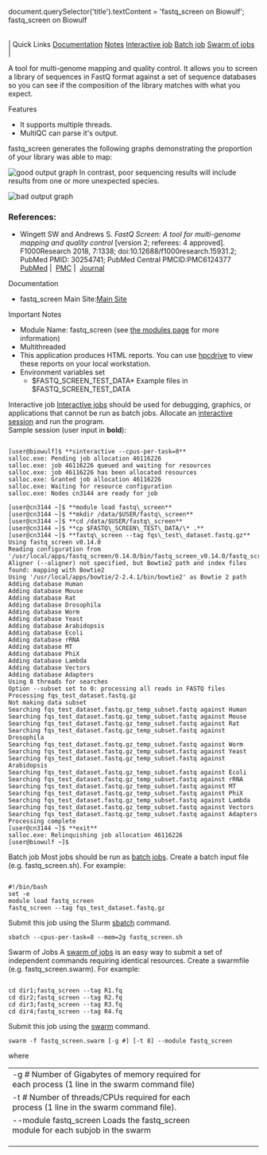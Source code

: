 

document.querySelector('title').textContent = 'fastq\_screen on Biowulf';
fastq\_screen on Biowulf


|  |
| --- |
| 
Quick Links
[Documentation](#doc)
[Notes](#notes)
[Interactive job](#int) 
[Batch job](#sbatch) 
[Swarm of jobs](#swarm) 
 |



A tool for multi-genome mapping and quality control. It allows you to screen a library of sequences in FastQ format against a set of sequence databases so you can see if the composition of the library matches with what you expect. 




Features
* It supports multiple threads.
 * MultiQC can parse it's output.



fastq\_screen generates the following graphs demonstrating the proportion of your library was able to map:


![good output graph](/images/good_sequence_screen.png)
In contrast, poor sequencing results will include results from one or more unexpected species. 


![bad output graph](/images/bad_sequence_screen.png)

### References:


* Wingett SW and Andrews S. *FastQ Screen: A tool for multi-genome mapping and quality control* [version 2; referees: 4 approved]. F1000Research 2018, 7:1338; doi:10.12688/f1000research.15931.2; PubMed PMID: 30254741; PubMed Central PMCID:PMC6124377
 [PubMed](https://www.ncbi.nlm.nih.gov/pubmed/30254741) | 
 [PMC](https://www.ncbi.nlm.nih.gov/pmc/articles/PMC6124377/) | 
 [Journal](https://f1000research.com/articles/7-1338/v2)


Documentation
* fastq\_screen Main Site:[Main Site](https://www.bioinformatics.babraham.ac.uk/projects/fastq_screen/)


Important Notes
* Module Name: fastq\_screen (see [the modules page](/apps/modules.html) for more information)
 * Multithreaded
 * This application produces HTML reports. You can use [hpcdrive](/docs/hpcdrive.html) to view these reports on your local workstation.
* Environment variables set 
	+ $FASTQ\_SCREEN\_TEST\_DATA* Example files in $FASTQ\_SCREEN\_TEST\_DATA



Interactive job
[Interactive jobs](/docs/userguide.html#int) should be used for debugging, graphics, or applications that cannot be run as batch jobs.
Allocate an [interactive session](/docs/userguide.html#int) and run the program.   
Sample session (user input in **bold**):



```

[user@biowulf]$ **sinteractive --cpus-per-task=8**
salloc.exe: Pending job allocation 46116226
salloc.exe: job 46116226 queued and waiting for resources
salloc.exe: job 46116226 has been allocated resources
salloc.exe: Granted job allocation 46116226
salloc.exe: Waiting for resource configuration
salloc.exe: Nodes cn3144 are ready for job

[user@cn3144 ~]$ **module load fastq\_screen**
[user@cn3144 ~]$ **mkdir /data/$USER/fastq\_screen**
[user@cn3144 ~]$ **cd /data/$USER/fastq\_screen**
[user@cn3144 ~]$ **cp $FASTQ\_SCREEN\_TEST\_DATA/\* .**
[user@cn3144 ~]$ **fastq\_screen --tag fqs\_test\_dataset.fastq.gz**
Using fastq_screen v0.14.0
Reading configuration from '/usr/local/apps/fastq_screen/0.14.0/bin/fastq_screen_v0.14.0/fastq_screen.conf'
Aligner (--aligner) not specified, but Bowtie2 path and index files found: mapping with Bowtie2
Using '/usr/local/apps/bowtie/2-2.4.1/bin/bowtie2' as Bowtie 2 path
Adding database Human
Adding database Mouse
Adding database Rat
Adding database Drosophila
Adding database Worm
Adding database Yeast
Adding database Arabidopsis
Adding database Ecoli
Adding database rRNA
Adding database MT
Adding database PhiX
Adding database Lambda
Adding database Vectors
Adding database Adapters
Using 8 threads for searches
Option --subset set to 0: processing all reads in FASTQ files
Processing fqs_test_dataset.fastq.gz
Not making data subset
Searching fqs_test_dataset.fastq.gz_temp_subset.fastq against Human
Searching fqs_test_dataset.fastq.gz_temp_subset.fastq against Mouse
Searching fqs_test_dataset.fastq.gz_temp_subset.fastq against Rat
Searching fqs_test_dataset.fastq.gz_temp_subset.fastq against Drosophila
Searching fqs_test_dataset.fastq.gz_temp_subset.fastq against Worm
Searching fqs_test_dataset.fastq.gz_temp_subset.fastq against Yeast
Searching fqs_test_dataset.fastq.gz_temp_subset.fastq against Arabidopsis
Searching fqs_test_dataset.fastq.gz_temp_subset.fastq against Ecoli
Searching fqs_test_dataset.fastq.gz_temp_subset.fastq against rRNA
Searching fqs_test_dataset.fastq.gz_temp_subset.fastq against MT
Searching fqs_test_dataset.fastq.gz_temp_subset.fastq against PhiX
Searching fqs_test_dataset.fastq.gz_temp_subset.fastq against Lambda
Searching fqs_test_dataset.fastq.gz_temp_subset.fastq against Vectors
Searching fqs_test_dataset.fastq.gz_temp_subset.fastq against Adapters
Processing complete
[user@cn3144 ~]$ **exit**
salloc.exe: Relinquishing job allocation 46116226
[user@biowulf ~]$

```


Batch job
Most jobs should be run as [batch jobs](/docs/userguide.html#submit).
Create a batch input file (e.g. fastq\_screen.sh). For example:



```

#!/bin/bash
set -e
module load fastq_screen
fastq_screen --tag fqs_test_dataset.fastq.gz

```

Submit this job using the Slurm [sbatch](/docs/userguide.html) command.



```
sbatch --cpus-per-task=8 --mem=2g fastq_screen.sh
```

Swarm of Jobs 
A [swarm of jobs](/apps/swarm.html) is an easy way to submit a set of independent commands requiring identical resources.
Create a swarmfile (e.g. fastq\_screen.swarm). For example:



```

cd dir1;fastq_screen --tag R1.fq
cd dir2;fastq_screen --tag R2.fq
cd dir3;fastq_screen --tag R3.fq
cd dir4;fastq_screen --tag R4.fq

```

Submit this job using the [swarm](/apps/swarm.html) command.



```
swarm -f fastq_screen.swarm [-g #] [-t 8] --module fastq_screen
```

where


|  |  |  |  |  |  |
| --- | --- | --- | --- | --- | --- |
| -g *#*  Number of Gigabytes of memory required for each process (1 line in the swarm command file)
 | -t *#* Number of threads/CPUs required for each process (1 line in the swarm command file).
 | --module fastq\_screen Loads the fastq\_screen module for each subjob in the swarm
 | |
 | |
 | |








